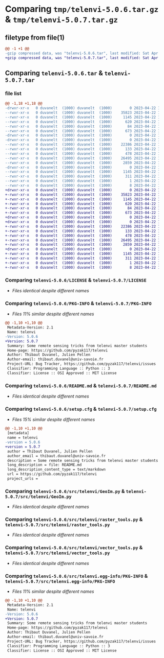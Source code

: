 # Comparing `tmp/telenvi-5.0.6.tar.gz` & `tmp/telenvi-5.0.7.tar.gz`

## filetype from file(1)

```diff
@@ -1 +1 @@
-gzip compressed data, was "telenvi-5.0.6.tar", last modified: Sat Apr 22 13:32:44 2023, max compression
+gzip compressed data, was "telenvi-5.0.7.tar", last modified: Sat Apr 22 13:35:08 2023, max compression
```

## Comparing `telenvi-5.0.6.tar` & `telenvi-5.0.7.tar`

### file list

```diff
@@ -1,18 +1,18 @@
-drwxr-xr-x   0 duvanelt  (1000) duvanelt  (1000)        0 2023-04-22 13:32:44.720000 telenvi-5.0.6/
--rwxr-xr-x   0 duvanelt  (1000) duvanelt  (1000)    35823 2023-04-22 13:32:39.000000 telenvi-5.0.6/LICENSE
--rwxr-xr-x   0 duvanelt  (1000) duvanelt  (1000)     1145 2023-04-22 13:32:44.720000 telenvi-5.0.6/PKG-INFO
--rwxr-xr-x   0 duvanelt  (1000) duvanelt  (1000)      620 2023-04-22 13:32:39.000000 telenvi-5.0.6/README.md
--rwxr-xr-x   0 duvanelt  (1000) duvanelt  (1000)       84 2023-04-22 13:32:39.000000 telenvi-5.0.6/pyproject.toml
--rwxr-xr-x   0 duvanelt  (1000) duvanelt  (1000)      673 2023-04-22 13:32:44.720000 telenvi-5.0.6/setup.cfg
-drwxr-xr-x   0 duvanelt  (1000) duvanelt  (1000)        0 2023-04-22 13:32:44.720000 telenvi-5.0.6/src/
-drwxr-xr-x   0 duvanelt  (1000) duvanelt  (1000)        0 2023-04-22 13:32:44.720000 telenvi-5.0.6/src/telenvi/
--rwxr-xr-x   0 duvanelt  (1000) duvanelt  (1000)    22386 2023-04-22 13:32:39.000000 telenvi-5.0.6/src/telenvi/GeoIm.py
--rwxr-xr-x   0 duvanelt  (1000) duvanelt  (1000)      133 2023-04-22 13:32:39.000000 telenvi-5.0.6/src/telenvi/__init__.py
--rwxr-xr-x   0 duvanelt  (1000) duvanelt  (1000)      478 2023-04-22 13:32:39.000000 telenvi-5.0.6/src/telenvi/associations.py
--rwxr-xr-x   0 duvanelt  (1000) duvanelt  (1000)    26495 2023-04-22 13:32:39.000000 telenvi-5.0.6/src/telenvi/raster_tools.py
--rwxr-xr-x   0 duvanelt  (1000) duvanelt  (1000)     2859 2023-04-22 13:32:39.000000 telenvi-5.0.6/src/telenvi/vector_tools.py
-drwxr-xr-x   0 duvanelt  (1000) duvanelt  (1000)        0 2023-04-22 13:32:44.720000 telenvi-5.0.6/src/telenvi.egg-info/
--rwxr-xr-x   0 duvanelt  (1000) duvanelt  (1000)     1145 2023-04-22 13:32:44.000000 telenvi-5.0.6/src/telenvi.egg-info/PKG-INFO
--rwxr-xr-x   0 duvanelt  (1000) duvanelt  (1000)      311 2023-04-22 13:32:44.000000 telenvi-5.0.6/src/telenvi.egg-info/SOURCES.txt
--rwxr-xr-x   0 duvanelt  (1000) duvanelt  (1000)        1 2023-04-22 13:32:44.000000 telenvi-5.0.6/src/telenvi.egg-info/dependency_links.txt
--rwxr-xr-x   0 duvanelt  (1000) duvanelt  (1000)        8 2023-04-22 13:32:44.000000 telenvi-5.0.6/src/telenvi.egg-info/top_level.txt
+drwxr-xr-x   0 duvanelt  (1000) duvanelt  (1000)        0 2023-04-22 13:35:08.650000 telenvi-5.0.7/
+-rwxr-xr-x   0 duvanelt  (1000) duvanelt  (1000)    35823 2023-04-22 13:35:03.000000 telenvi-5.0.7/LICENSE
+-rwxr-xr-x   0 duvanelt  (1000) duvanelt  (1000)     1145 2023-04-22 13:35:08.650000 telenvi-5.0.7/PKG-INFO
+-rwxr-xr-x   0 duvanelt  (1000) duvanelt  (1000)      620 2023-04-22 13:35:03.000000 telenvi-5.0.7/README.md
+-rwxr-xr-x   0 duvanelt  (1000) duvanelt  (1000)       84 2023-04-22 13:35:03.000000 telenvi-5.0.7/pyproject.toml
+-rwxr-xr-x   0 duvanelt  (1000) duvanelt  (1000)      673 2023-04-22 13:35:08.650000 telenvi-5.0.7/setup.cfg
+drwxr-xr-x   0 duvanelt  (1000) duvanelt  (1000)        0 2023-04-22 13:35:08.650000 telenvi-5.0.7/src/
+drwxr-xr-x   0 duvanelt  (1000) duvanelt  (1000)        0 2023-04-22 13:35:08.650000 telenvi-5.0.7/src/telenvi/
+-rwxr-xr-x   0 duvanelt  (1000) duvanelt  (1000)    22386 2023-04-22 13:35:03.000000 telenvi-5.0.7/src/telenvi/GeoIm.py
+-rwxr-xr-x   0 duvanelt  (1000) duvanelt  (1000)      133 2023-04-22 13:35:03.000000 telenvi-5.0.7/src/telenvi/__init__.py
+-rwxr-xr-x   0 duvanelt  (1000) duvanelt  (1000)      478 2023-04-22 13:35:03.000000 telenvi-5.0.7/src/telenvi/associations.py
+-rwxr-xr-x   0 duvanelt  (1000) duvanelt  (1000)    26495 2023-04-22 13:35:03.000000 telenvi-5.0.7/src/telenvi/raster_tools.py
+-rwxr-xr-x   0 duvanelt  (1000) duvanelt  (1000)     2859 2023-04-22 13:35:03.000000 telenvi-5.0.7/src/telenvi/vector_tools.py
+drwxr-xr-x   0 duvanelt  (1000) duvanelt  (1000)        0 2023-04-22 13:35:08.650000 telenvi-5.0.7/src/telenvi.egg-info/
+-rwxr-xr-x   0 duvanelt  (1000) duvanelt  (1000)     1145 2023-04-22 13:35:08.000000 telenvi-5.0.7/src/telenvi.egg-info/PKG-INFO
+-rwxr-xr-x   0 duvanelt  (1000) duvanelt  (1000)      311 2023-04-22 13:35:08.000000 telenvi-5.0.7/src/telenvi.egg-info/SOURCES.txt
+-rwxr-xr-x   0 duvanelt  (1000) duvanelt  (1000)        1 2023-04-22 13:35:08.000000 telenvi-5.0.7/src/telenvi.egg-info/dependency_links.txt
+-rwxr-xr-x   0 duvanelt  (1000) duvanelt  (1000)        8 2023-04-22 13:35:08.000000 telenvi-5.0.7/src/telenvi.egg-info/top_level.txt
```

### Comparing `telenvi-5.0.6/LICENSE` & `telenvi-5.0.7/LICENSE`

 * *Files identical despite different names*

### Comparing `telenvi-5.0.6/PKG-INFO` & `telenvi-5.0.7/PKG-INFO`

 * *Files 11% similar despite different names*

```diff
@@ -1,10 +1,10 @@
 Metadata-Version: 2.1
 Name: telenvi
-Version: 5.0.6
+Version: 5.0.7
 Summary: Some remote sensing tricks from telenvi master students
 Home-page: https://github.com/pyzak117/telenvi
 Author: Thibaut Duvanel, Julien Pellen
 Author-email: thibaut.duvanel@univ-savoie.fr
 Project-URL: Bug Tracker, https://github.com/pyzak117/telenvi/issues
 Classifier: Programming Language :: Python :: 3
 Classifier: License :: OSI Approved :: MIT License
```

### Comparing `telenvi-5.0.6/README.md` & `telenvi-5.0.7/README.md`

 * *Files identical despite different names*

### Comparing `telenvi-5.0.6/setup.cfg` & `telenvi-5.0.7/setup.cfg`

 * *Files 15% similar despite different names*

```diff
@@ -1,10 +1,10 @@
 [metadata]
 name = telenvi
-version = 5.0.6
+version = 5.0.7
 author = Thibaut Duvanel, Julien Pellen
 author_email = thibaut.duvanel@univ-savoie.fr
 description = Some remote sensing tricks from telenvi master students
 long_description = file: README.md
 long_description_content_type = text/markdown
 url = https://github.com/pyzak117/telenvi
 project_urls =
```

### Comparing `telenvi-5.0.6/src/telenvi/GeoIm.py` & `telenvi-5.0.7/src/telenvi/GeoIm.py`

 * *Files identical despite different names*

### Comparing `telenvi-5.0.6/src/telenvi/raster_tools.py` & `telenvi-5.0.7/src/telenvi/raster_tools.py`

 * *Files identical despite different names*

### Comparing `telenvi-5.0.6/src/telenvi/vector_tools.py` & `telenvi-5.0.7/src/telenvi/vector_tools.py`

 * *Files identical despite different names*

### Comparing `telenvi-5.0.6/src/telenvi.egg-info/PKG-INFO` & `telenvi-5.0.7/src/telenvi.egg-info/PKG-INFO`

 * *Files 11% similar despite different names*

```diff
@@ -1,10 +1,10 @@
 Metadata-Version: 2.1
 Name: telenvi
-Version: 5.0.6
+Version: 5.0.7
 Summary: Some remote sensing tricks from telenvi master students
 Home-page: https://github.com/pyzak117/telenvi
 Author: Thibaut Duvanel, Julien Pellen
 Author-email: thibaut.duvanel@univ-savoie.fr
 Project-URL: Bug Tracker, https://github.com/pyzak117/telenvi/issues
 Classifier: Programming Language :: Python :: 3
 Classifier: License :: OSI Approved :: MIT License
```

